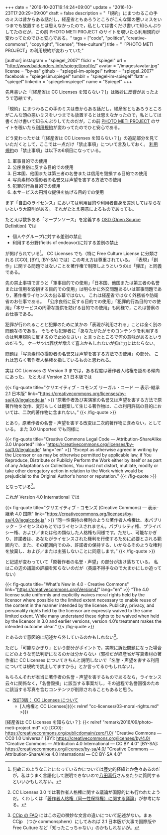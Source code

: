 +++
date = "2016-10-20T19:14:24+09:00"
update = "2016-10-23T17:20:29+09:00"
draft = false
description = "「規約」にまつわるこの手のミスは昔からある話だし，経産省ともあろうところがこんな頭の悪いミスをいつまでも放置するとは思えなかったので，私としては書くだけ書いて知らんぷりしてたのだが，この前 PHOTO METI PROJECT のサイトを覗いたら利用規約が変わってたのでひと安心である。"
tags = ["code", "politics", "creative-commons", "copyright", "license", "free-culture"]
title = "「PHOTO METI PROJECT」の利用規約が変わっていた"

[author]
  instagram = "spiegel_2007"
  flickr = "spiegel"
  url = "http://www.baldanders.info/spiegel/profile/"
  avatar = "/images/avatar.jpg"
  license = "by-sa"
  github = "spiegel-im-spiegel"
  twitter = "spiegel_2007"
  facebook = "spiegel.im.spiegel"
  tumblr = "spiegel-im-spiegel"
  flattr = "spiegel"
  linkedin = "spiegelimspiegel"
  name = "Spiegel"
+++

先月書いた「[経産省は CC Licenses を知らない？]」は微妙に反響があったようで恐縮です。

「規約」にまつわるこの手のミスは昔からある話だし，経産省ともあろうところがこんな頭の悪いミスをいつまでも放置するとは思えなかったので，私としては書くだけ書いて知らんぷりしてたのだが，この前 [PHOTO METI PROJECT] のサイトを覗いたら[利用規約]が変わってたのでひと安心である。

どう変わったかは「[経産省は CC Licenses を知らない？]」の追記部分を見ていただくとして，ここでは一点だけ「禁止事項」について言及しておく。
[利用規約]の「禁止事項」は以下の6項目になっている。

1. 軍事目的での使用
2. 公序良俗に反する目的での使用
3. 日本国、他国または第三者の名誉または信用を毀損する目的での使用
4. 写真素材の撮影者の名誉又は声望を害する方法での使用
5. 犯罪的行為目的での使用
6. 本サービスの円滑な提供を妨げる目的での使用

まず「自由のライセンス」においては利用目的や利用者自身を差別してはならないという大原則がある。
それがたとえ悪意によるものであっても。

たとえば数多ある「オープンソース」を定義する [OSD (Open Source Definition)](http://www.opensource.jp/osd/osd-japanese.html "The Open Source Initiative: オープンソースの定義 日本語") では

- 個人やグループに対する差別の禁止
- 利用する分野(fields of endeavor)に対する差別の禁止

が掲げられている[^osd]。
CC Licenses でも（特に Free Culture License に分類される [CC0], [BY], [BY-SA] では）この考え方は尊重されている。
「表現」「創作」に関する問題ではないことを著作権で制限しようというのは「弾圧」と同義である。

[^osd]: 何故このようなことになっているかについては歴史的経緯とか色々あるのだが，私はうまく言語化して説明できないので[八田真行](http://www.mhatta.org/ "Masayuki Hatta a.k.a. mhatta")さんあたりに質問するといいかもしれない。

先の禁止事項で言うと「軍事目的での使用」「日本国、他国または第三者の名誉または信用を毀損する目的での使用」は明らかに外交問題あるいは軍事問題であり，著作権ライセンスの出る幕ではない。
これは経産省ではなく外務省や防衛省のお仕事である。
「公序良俗に反する目的での使用」「犯罪的行為目的での使用」「本サービスの円滑な提供を妨げる目的での使用」も同様で，これは警察のお仕事である。

犯罪が行われることと犯罪のために某かの「表現が利用される」ことは全く別の問題なのである。
そもそも犯罪者に「あなたがたがそのコンテンツを利用するのは利用規約に反するので止めなさい」と言ったところで何の意味があるというのだろう。
ケーサツは罪状が増えて喜ぶかもしれないが抑止力にはならない。

問題は「写真素材の撮影者の名誉又は声望を害する方法での使用」の部分。
これは恐らく著作者人格権を指しているものと思われる。

実は CC Licenses の Version 3 までは，ある程度は著作者人格権を認める傾向にあった。
たとえば Version 2.1 日本版では

{{< fig-quote title="クリエイティブ・コモンズ リーガル・コード — 表示-継承 2.1 日本版" link="https://creativecommons.org/licenses/by-sa/4.0/legalcode.ja" >}}
<q>原著作者及び実演家の名誉又は声望を害する方法で原著作物を改作、変形もしくは翻案して生じる著作物は、この利用許諾の目的においては、二次的著作物に含まれない。</q>
{{< /fig-quote >}}

とあり，原著作者の名誉・声望を害する改変は二次的著作物に含めない，としている。
また 3.0 Unported でも同様に

{{< fig-quote title="Creative Commons Legal Code — Attribution-ShareAlike 3.0 Unported" link="https://creativecommons.org/licenses/by-sa/3.0/legalcode" lang="en" >}}
<q>Except as otherwise agreed in writing by the Licensor or as may be otherwise permitted by applicable law, if You Reproduce, Distribute or Publicly Perform the Work either by itself or as part of any Adaptations or Collections, You must not distort, mutilate, modify or take other derogatory action in relation to the Work which would be prejudicial to the Original Author's honor or reputation.</q>
{{< /fig-quote >}}

となっている[^c2]。

[^c2]: CC Licenses 3.0 では著作者人格権に関する議論が国際的にも行われたようだ。くわしくは「[著作者人格権（同一性保持権）に関する議論](http://creativecommons.jp/2006/11/15/ccplv3-discussion/)」が参考になる。

これが Version 4.0 International では

{{< fig-quote title="クリエイティブ・コモンズ (Creative Commons) — 表示-継承 4.0 国際" link="https://creativecommons.org/licenses/by-sa/4.0/legalcode.ja" >}}
<q>同一性保持の権利のような著作者人格権は、本パブリック・ライセンスのもとではライセンスされません。パブリシティ権、プライバシー権、および／または他の類似した人格権も同様です。ただし、可能なかぎり、許諾者は、あなたがライセンスされた権利を行使するために必要とされる範囲内で、また、その範囲内でのみ、許諾者の保持する、いかなるそのような権利を放棄し、および／または主張しないことに同意します。</q>
{{< /fig-quote >}}

と記述が変わっていて「原著作者の名誉・声望」の部分が抜け落ちている。
私はこの辺の議論の詳細を知らないのだが（英語不得手なので大まかにしか追ってない）

{{< fig-quote title="What's New in 4.0 - Creative Commons" link="https://creativecommons.org/Version4/" lang="en" >}}
<q>The 4.0 license suite uniformly and explicitly waives moral rights held by the licensor where possible to the limited extent necessary to enable reuse of the content in the manner intended by the license. Publicity, privacy, and personality rights held by the licensor are expressly waived to the same limited extent. While many understand these rights to be waived when held by the licensor in 3.0 and earlier versions, version 4.0’s treatment makes the intended outcome clear.</q>
{{< /fig-quote >}}

とあるので意図的に記述から外しているのかもしれない[^faq]。

ただし「可能なかぎり」という部分がポイントで，実際に訴訟問題になった場合にどのような司法判断になるのかは分からない（邪推だが経産省が写真素材の著作者に CC Licenses についてきちんと説明しないで「名誉・声望を害する利用については規約で禁止してますから」とか言ってるかもしれない）。

[^faq]: [CCjp の FAQ](https://creativecommons.jp/faq/ "FAQ　よくある質問と回答 | クリエイティブ・コモンズ・ジャパン") にはこの辺の微妙な文言の違いについて記述がない。まぁ CCjp （つか commonsphere）にしてみれば 2.1 日本版が大事で国際版や Free Culture など「知ったこっちゃない」のかもしれないが。

もちろんそれが本当に著作者の名誉・声望を害するものであるなら，ライセンス云々に関係なく，「名誉毀損」に該当する事案だし，その過程で名誉回復のために該当する写真を含むコンテンツが削除されることもあると思う。

- [改訂3版： CC Licenses について](/cc-licenses/)
    - [人格権と CC Licenses]({{< relref "cc-licenses/03-moral-rights.md" >}})

[PHOTO METI PROJECT]: https://photo.kankouyohou.com/
[利用規約]: https://photo.kankouyohou.com/terms.html "PHOTO METI PROJECT 利用規約"
[経産省は CC Licenses を知らない？]: {{< relref "remark/2016/09/photo-meti-project.md" >}}
[CC0]: https://creativecommons.org/publicdomain/zero/1.0/ "Creative Commons — CC0 1.0 Universal"
[BY]: https://creativecommons.org/licenses/by/4.0/ "Creative Commons — Attribution 4.0 International — CC BY 4.0"
[BY-SA]: https://creativecommons.org/licenses/by-sa/4.0/ "Creative Commons — Attribution-ShareAlike 4.0 International — CC BY-SA 4.0"